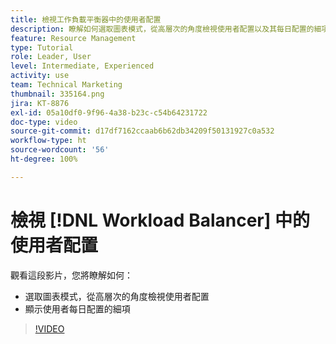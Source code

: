```yaml
---
title: 檢視工作負載平衡器中的使用者配置
description: 瞭解如何選取圖表模式，從高層次的角度檢視使用者配置以及其每日配置的細項。
feature: Resource Management
type: Tutorial
role: Leader, User
level: Intermediate, Experienced
activity: use
team: Technical Marketing
thumbnail: 335164.png
jira: KT-8876
exl-id: 05a10df0-9f96-4a38-b23c-c54b64231722
doc-type: video
source-git-commit: d17df7162ccaab6b62db34209f50131927c0a532
workflow-type: ht
source-wordcount: '56'
ht-degree: 100%

---
```


# 檢視 [!DNL Workload Balancer] 中的使用者配置

觀看這段影片，您將瞭解如何：

* 選取圖表模式，從高層次的角度檢視使用者配置
* 顯示使用者每日配置的細項

>[!VIDEO](https://video.tv.adobe.com/v/335164/?quality=12&learn=on&enablevpops)
